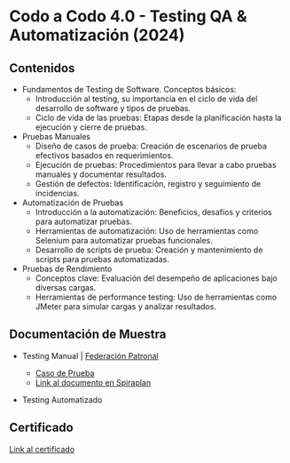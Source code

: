 # Codo a Codo 4.0 - Testing QA & Automatización (2024)
## Contenidos

* Fundamentos de Testing de Software. Conceptos básicos:
  - Introducción al testing, su importancia en el ciclo de vida del desarrollo de software y tipos de pruebas.
  - Ciclo de vida de las pruebas: Etapas desde la planificación hasta la ejecución y cierre de pruebas.
* Pruebas Manuales
  - Diseño de casos de prueba: Creación de escenarios de prueba efectivos basados en requerimientos.
  - Ejecución de pruebas: Procedimientos para llevar a cabo pruebas manuales y documentar resultados.
  - Gestión de defectos: Identificación, registro y seguimiento de incidencias.
* Automatización de Pruebas
  - Introducción a la automatización: Beneficios, desafíos y criterios para automatizar pruebas.
  - Herramientas de automatización: Uso de herramientas como Selenium para automatizar pruebas funcionales.
  - Desarrollo de scripts de prueba: Creación y mantenimiento de scripts para pruebas automatizadas.
* Pruebas de Rendimiento
  - Conceptos clave: Evaluación del desempeño de aplicaciones bajo diversas cargas.
  - Herramientas de performance testing: Uso de herramientas como JMeter para simular cargas y analizar resultados.

## Documentación de Muestra 
* Testing Manual | [Federación Patronal](https://www.fedpat.com.ar/)
  - [Caso de Prueba](https://docs.google.com/spreadsheets/d/10bczXtDgqDvmz3RjgnTYDk98PvyGqDyFOiyJWceJ4zI/edit?usp=drive_link)
  - [Link al documento en Spiraplan](https://drive.google.com/file/d/14Yr37Yw6ZZ7WNcEzrK5oc2ifblrXpn6R/view?usp=drive_link)

* Testing Automatizado

## Certificado
[Link al certificado](https://drive.google.com/file/d/1TyCKzcCIFte41blHUbVC2q4iKBGjvcnv/view?usp=drive_link)

